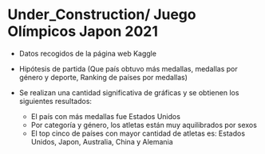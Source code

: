 # Under_Construction/ Juego Olímpicos Japon 2021


* Datos recogidos de la página web Kaggle 
* Hipótesis de partida (Que país obtuvo más medallas, medallas por género y deporte, Ranking de países por medallas)


* Se realizan una cantidad significativa de gráficas y se obtienen los siguientes resultados:
    * El país con más medallas fue Estados Unidos
    * Por categoría y género, los atletas están muy aquilibrados por sexos
    * El top cinco de países con mayor cantidad de atletas es: Estados Unidos, Japon, Australia, China y Alemania


